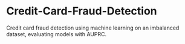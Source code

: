 # Credit-Card-Fraud-Detection
Credit card fraud detection using machine learning on an imbalanced dataset, evaluating models with AUPRC.
